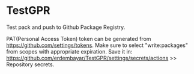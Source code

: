 # TestGPR

Test pack and push to Github Package Registry.

PAT(Personal Access Token) token can be generated from https://github.com/settings/tokens.
Make sure to select "write:packages" from scopes with appropriate expiration.
Save it in: https://github.com/erdembayar/TestGPR/settings/secrets/actions >> Repository secrets.